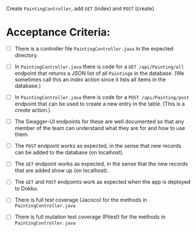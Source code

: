 Create `PaintingController`, add `GET` (index) and `POST` (create)

# Acceptance Criteria:

- [ ] There is a controller file `PaintingController.java`
      in the expected directory.
- [ ] In `PaintingController.java` there is 
      code for a `GET /api/Painting/all` endpoint 
      that returns a JSON list of all `Painting`s in the database.
      (We sometimes call this an *index* action since it lists all
      items in the database.)
- [ ] In `PaintingController.java` there is 
      code for a `POST /api/Painting/post` endpoint
      that can be used to create a new entry in the table. (This
      is a *create* action.)
- [ ] The Swagger-UI endpoints for these are well documented so that
      any member of the team can understand what they are for and
      how to use them.
- [ ] The `POST` endpoint works as expected, in the sense that new
      records can be added to the database (on localhost).
- [ ] The `GET` endpoint works as expected, in the sense that the new
      records that are added show up (on localhost).
- [ ] The `GET` and `POST` endpoints work as expected when the 
      app is deployed to Dokku.
- [ ] There is full test coverage (Jacoco) for the methods in 
      `PaintingController.java`
- [ ] There is full mutation test coverage (Pitest) for the methods in
      `PaintingController.java`



